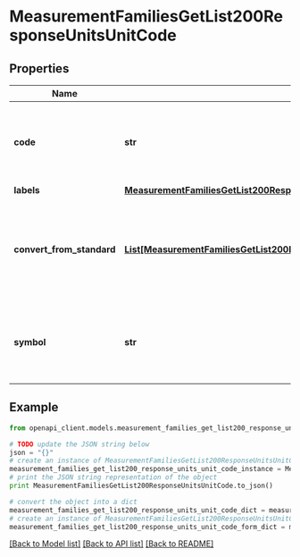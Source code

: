 # MeasurementFamiliesGetList200ResponseUnitsUnitCode


## Properties
Name | Type | Description | Notes
------------ | ------------- | ------------- | -------------
**code** | **str** | Measurement unit code. More details &lt;a href&#x3D;&#39;/concepts/target-market-settings.html#focus-on-the-units&#39;&gt;here&lt;/a&gt;. | [optional] 
**labels** | [**MeasurementFamiliesGetList200ResponseUnitsUnitCodeLabels**](MeasurementFamiliesGetList200ResponseUnitsUnitCodeLabels.md) |  | [optional] 
**convert_from_standard** | [**List[MeasurementFamiliesGetList200ResponseUnitsUnitCodeConvertFromStandardInner]**](MeasurementFamiliesGetList200ResponseUnitsUnitCodeConvertFromStandardInner.md) | Calculation to convert the unit from the standard unit. More details &lt;a href&#x3D;&#39;/concepts/target-market-settings.html#focus-on-the-units&#39;&gt;here&lt;/a&gt;. | [optional] 
**symbol** | **str** | Measurement unit symbol. More details &lt;a href&#x3D;&#39;/concepts/target-market-settings.html#focus-on-the-units&#39;&gt;here&lt;/a&gt;. | [optional] 

## Example

```python
from openapi_client.models.measurement_families_get_list200_response_units_unit_code import MeasurementFamiliesGetList200ResponseUnitsUnitCode

# TODO update the JSON string below
json = "{}"
# create an instance of MeasurementFamiliesGetList200ResponseUnitsUnitCode from a JSON string
measurement_families_get_list200_response_units_unit_code_instance = MeasurementFamiliesGetList200ResponseUnitsUnitCode.from_json(json)
# print the JSON string representation of the object
print MeasurementFamiliesGetList200ResponseUnitsUnitCode.to_json()

# convert the object into a dict
measurement_families_get_list200_response_units_unit_code_dict = measurement_families_get_list200_response_units_unit_code_instance.to_dict()
# create an instance of MeasurementFamiliesGetList200ResponseUnitsUnitCode from a dict
measurement_families_get_list200_response_units_unit_code_form_dict = measurement_families_get_list200_response_units_unit_code.from_dict(measurement_families_get_list200_response_units_unit_code_dict)
```
[[Back to Model list]](../README.md#documentation-for-models) [[Back to API list]](../README.md#documentation-for-api-endpoints) [[Back to README]](../README.md)


